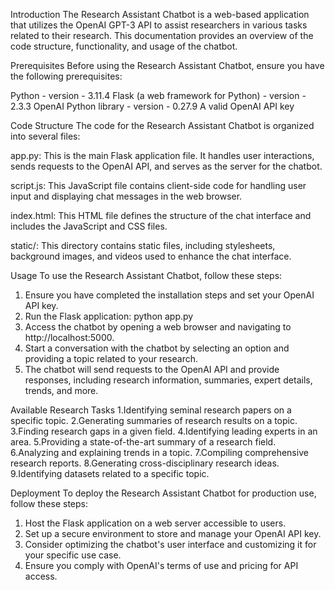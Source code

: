 Introduction
The Research Assistant Chatbot is a web-based application that utilizes the OpenAI GPT-3 API to assist researchers in various tasks related to their research. This documentation provides an overview of the code structure, functionality, and usage of the chatbot.

Prerequisites
Before using the Research Assistant Chatbot, ensure you have the following prerequisites:

Python - version - 3.11.4 
Flask (a web framework for Python) - version - 2.3.3
OpenAI Python library - version - 0.27.9
A valid OpenAI API key

Code Structure
The code for the Research Assistant Chatbot is organized into several files:

app.py: This is the main Flask application file. It handles user interactions, sends requests to the OpenAI API, and serves as the server for the chatbot.

script.js: This JavaScript file contains client-side code for handling user input and displaying chat messages in the web browser.

index.html: This HTML file defines the structure of the chat interface and includes the JavaScript and CSS files.

static/: This directory contains static files, including stylesheets, background images, and videos used to enhance the chat interface.

Usage
To use the Research Assistant Chatbot, follow these steps:
1. Ensure you have completed the installation steps and set your OpenAI API key.
2. Run the Flask application: python app.py
3. Access the chatbot by opening a web browser and navigating to http://localhost:5000.
4. Start a conversation with the chatbot by selecting an option and providing a topic related to your research.
5. The chatbot will send requests to the OpenAI API and provide responses, including research information, summaries, expert details, trends, and more.

Available Research Tasks
1.Identifying seminal research papers on a specific topic.
2.Generating summaries of research results on a topic.
3.Finding research gaps in a given field.
4.Identifying leading experts in an area.
5.Providing a state-of-the-art summary of a research field.
6.Analyzing and explaining trends in a topic.
7.Compiling comprehensive research reports.
8.Generating cross-disciplinary research ideas.
9.Identifying datasets related to a specific topic.

Deployment 
To deploy the Research Assistant Chatbot for production use, follow these steps:
1. Host the Flask application on a web server accessible to users.
2. Set up a secure environment to store and manage your OpenAI API key.
3. Consider optimizing the chatbot's user interface and customizing it for your specific use case.
4. Ensure you comply with OpenAI's terms of use and pricing for API access.

